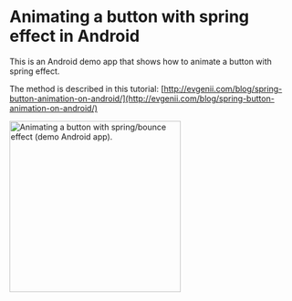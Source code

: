 # Animating a button with spring effect in Android

This is an Android demo app that shows how to animate a button with spring effect.

The method is described in this tutorial: [http://evgenii.com/blog/spring-button-animation-on-android/](http://evgenii.com/blog/spring-button-animation-on-android/)

<img src='https://raw.githubusercontent.com/evgenyneu/bounce-button-animation-android/master/Graphics/bubble-button-animation-demo-android-app.gif' width='300' alt='Animating a button with spring/bounce effect (demo Android app).'>
